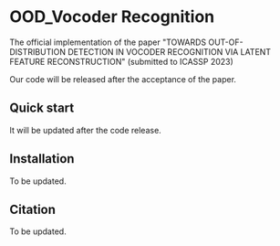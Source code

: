 # OOD_Vocoder Recognition
The official implementation of the paper "TOWARDS OUT-OF-DISTRIBUTION DETECTION IN VOCODER RECOGNITION VIA LATENT FEATURE RECONSTRUCTION" (submitted to ICASSP 2023)

Our code will be released after the acceptance of the paper.

## Quick start
It will be updated after the code release.

## Installation
To be updated.

## Citation
To be updated.

